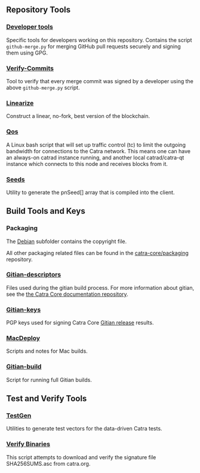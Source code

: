 Repository Tools
---------------------

### [Developer tools](/contrib/devtools) ###
Specific tools for developers working on this repository.
Contains the script `github-merge.py` for merging GitHub pull requests securely and signing them using GPG.

### [Verify-Commits](/contrib/verify-commits) ###
Tool to verify that every merge commit was signed by a developer using the above `github-merge.py` script.

### [Linearize](/contrib/linearize) ###
Construct a linear, no-fork, best version of the blockchain.

### [Qos](/contrib/qos) ###

A Linux bash script that will set up traffic control (tc) to limit the outgoing bandwidth for connections to the Catra network. This means one can have an always-on catrad instance running, and another local catrad/catra-qt instance which connects to this node and receives blocks from it.

### [Seeds](/contrib/seeds) ###
Utility to generate the pnSeed[] array that is compiled into the client.

Build Tools and Keys
---------------------

### Packaging ###
The [Debian](/contrib/debian) subfolder contains the copyright file.

All other packaging related files can be found in the [catra-core/packaging](https://github.com/catra-core/packaging) repository.

### [Gitian-descriptors](/contrib/gitian-descriptors) ###
Files used during the gitian build process. For more information about gitian, see the [the Catra Core documentation repository](https://github.com/catra-core/docs).

### [Gitian-keys](/contrib/gitian-keys)
PGP keys used for signing Catra Core [Gitian release](/doc/release-process.md) results.

### [MacDeploy](/contrib/macdeploy) ###
Scripts and notes for Mac builds. 

### [Gitian-build](/contrib/gitian-build.py) ###
Script for running full Gitian builds.

Test and Verify Tools 
---------------------

### [TestGen](/contrib/testgen) ###
Utilities to generate test vectors for the data-driven Catra tests.

### [Verify Binaries](/contrib/verifybinaries) ###
This script attempts to download and verify the signature file SHA256SUMS.asc from catra.org.
